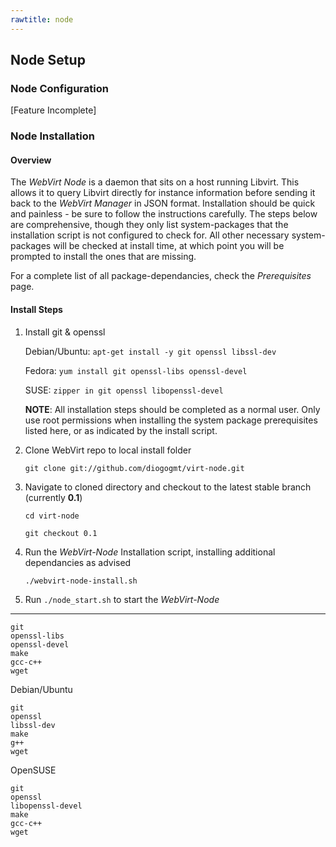 ```yaml
---
rawtitle: node
---
```

## Node Setup ##

### Node Configuration ###

\[Feature Incomplete\]

### Node Installation ###

#### Overview ####

The *WebVirt Node* is a daemon that sits on a host running Libvirt.  This allows it to query Libvirt directly for instance information before sending it back to the *WebVirt Manager* in JSON format.  Installation should be quick and painless - be sure to follow the instructions carefully. 
The steps below are comprehensive, though they only list system-packages that the installation script is not configured to check for.  All other necessary system-packages will be checked at install time, at which point you will be prompted to install the ones that are missing.

For a complete list of all package-dependancies, check the *Prerequisites* page.

#### Install Steps ####

1.  Install git & openssl

    Debian/Ubuntu: `apt-get install -y git openssl libssl-dev`

    Fedora:        `yum install git openssl-libs openssl-devel`
    
    SUSE:          `zipper in git openssl libopenssl-devel`

    **NOTE**: All installation steps should be completed as a normal user.  Only use root permissions when installing the system package prerequisites listed here, or as indicated by the install script.

2.  Clone WebVirt repo to local install folder

    `git clone git://github.com/diogogmt/virt-node.git`

3.  Navigate to cloned directory and checkout to the latest stable branch (currently **0.1**)
    
    `cd virt-node` 
    
    `git checkout 0.1`

4.  Run the *WebVirt-Node* Installation script, installing additional dependancies as advised

    `./webvirt-node-install.sh`

5.  Run `./node_start.sh` to start the *WebVirt-Node*









--------------------------------------------


    git
    openssl-libs
    openssl-devel
    make
    gcc-c++
    wget

Debian/Ubuntu

    git
    openssl
    libssl-dev
    make
    g++
    wget

OpenSUSE

    git
    openssl
    libopenssl-devel
    make
    gcc-c++
    wget

